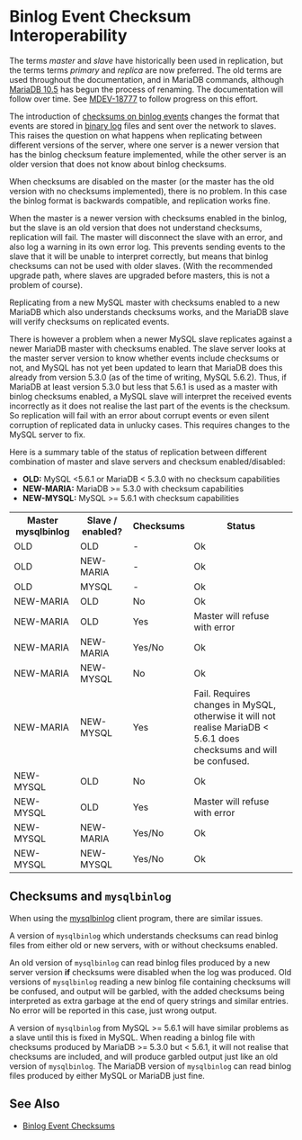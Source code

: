 # Binlog Event Checksum Interoperability

The terms <em>master</em> and <em>slave</em> have historically been used in replication, but the terms terms <em>primary</em> and <em>replica</em> are now preferred. The old terms are used throughout the documentation, and in MariaDB commands, although [MariaDB 10.5](/kb/en/what-is-mariadb-105/) has begun the process of renaming. The documentation will follow over time. See [MDEV-18777](https://jira.mariadb.org/browse/MDEV-18777) to follow progress on this effort.

The introduction of [checksums on binlog events](/replication/standard-replication/binlog-event-checksums/) changes the format that events
are stored in [binary log](/mariadb-administration/server-monitoring-logs/binary-log/) files and sent over the network to slaves. This raises the question on what happens when replicating between different versions of the
server, where one server is a newer version that has the binlog checksum
feature implemented, while the other server is an older version that does not
know about binlog checksums.

When checksums are disabled on the master (or the master has the old version
with no checksums implemented), there is no problem. In this case the binlog
format is backwards compatible, and replication works fine.

When the master is a newer version with checksums enabled in the binlog, but
the slave is an old version that does not understand checksums, replication
will fail. The master will disconnect the slave with an error, and also log a
warning in its own error log. This prevents sending events to the slave that it
will be unable to interpret correctly, but means that binlog checksums can not
be used with older slaves. (With the recommended upgrade path, where slaves are
upgraded before masters, this is not a problem of course).

Replicating from a new MySQL master with checksums enabled to a new MariaDB
which also understands checksums works, and the MariaDB slave will verify
checksums on replicated events.

There is however a problem when a newer MySQL slave replicates against a newer
MariaDB master with checksums enabled. The slave server looks at the master
server version to know whether events include checksums or not, and MySQL has
not yet been updated to learn that MariaDB does this already from version 5.3.0
(as of the time of writing, MySQL 5.6.2). Thus, if MariaDB at least version
5.3.0 but less that 5.6.1 is used as a master with binlog checksums enabled, a
MySQL slave will interpret the received events incorrectly as it does not
realise the last part of the events is the checksum. So replication will fail
with an error about corrupt events or even silent corruption of replicated data
in unlucky cases. This requires changes to the MySQL server to fix.

Here is a summary table of the status of replication between different
combination of master and slave servers and checksum enabled/disabled:

- <strong>OLD:</strong> MySQL &lt;5.6.1 or MariaDB &lt; 5.3.0 with no checksum capabilities
- <strong>NEW-MARIA:</strong> MariaDB &gt;= 5.3.0 with checksum capabilities
- <strong>NEW-MYSQL:</strong> MySQL &gt;= 5.6.1 with checksum capabilities

<table><tbody><tr><th>Master mysqlbinlog</th><th>Slave / enabled?</th><th>Checksums</th><th>Status</th></tr>
<tr><td>OLD</td><td>OLD</td><td>-</td><td>Ok</td></tr>
<tr><td>OLD</td><td>NEW-MARIA</td><td>-</td><td>Ok</td></tr>
<tr><td>OLD</td><td>MYSQL</td><td>-</td><td>Ok</td></tr>
<tr><td>NEW-MARIA</td><td>OLD</td><td>No</td><td>Ok</td></tr>
<tr><td>NEW-MARIA</td><td>OLD</td><td>Yes</td><td>Master will refuse with error</td></tr>
<tr><td>NEW-MARIA</td><td>NEW-MARIA</td><td>Yes/No</td><td>Ok</td></tr>
<tr><td>NEW-MARIA</td><td>NEW-MYSQL</td><td>No</td><td>Ok</td></tr>
<tr><td>NEW-MARIA</td><td>NEW-MYSQL</td><td>Yes</td><td>Fail. Requires changes in MySQL, otherwise it will not realise MariaDB &lt; 5.6.1 does checksums and will be confused.</td></tr>
<tr><td>NEW-MYSQL</td><td>OLD</td><td>No</td><td>Ok</td></tr>
<tr><td>NEW-MYSQL</td><td>OLD</td><td>Yes</td><td>Master will refuse with error</td></tr>
<tr><td>NEW-MYSQL</td><td>NEW-MARIA</td><td>Yes/No</td><td>Ok</td></tr>
<tr><td>NEW-MYSQL</td><td>NEW-MYSQL</td><td>Yes/No</td><td>Ok</td></tr>
</tbody></table>

## Checksums and `mysqlbinlog`

When using the [mysqlbinlog](/clients-utilities/mysqlbinlog/) client program, there are similar issues.

A version of `mysqlbinlog` which understands checksums can read binlog files
from either old or new servers, with or without checksums enabled.

An old version of `mysqlbinlog` can read binlog files produced by a new
server version <strong>if</strong> checksums were disabled when the log was produced. Old
versions of `mysqlbinlog` reading a new binlog file containing checksums will
be confused, and output will be garbled, with the added checksums being
interpreted as extra garbage at the end of query strings and similar entries. No
error will be reported in this case, just wrong output.

A version of `mysqlbinlog` from MySQL &gt;= 5.6.1 will have similar problems as
a slave until this is fixed in MySQL. When reading a binlog file with checksums
produced by MariaDB &gt;= 5.3.0 but &lt; 5.6.1, it will not realise that checksums
are included, and will produce garbled output just like an old version of
`mysqlbinlog`. The MariaDB version of `mysqlbinlog` can read binlog files
produced by either MySQL or MariaDB just fine.

## See Also

- [Binlog Event Checksums](/replication/standard-replication/binlog-event-checksums/)